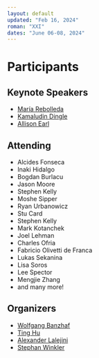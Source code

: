 ```yaml
---
layout: default
updated: "Feb 16, 2024"
roman: "XXI"
dates: "June 06-08, 2024"
---
```


# Participants

## Keynote Speakers

- [María Rebolleda](https://www.faculty.uci.edu/profile/?facultyId=6976)
- [Kamaludin Dingle](https://www.dingleresearch.com/)
- [Allison Earl](https://lsa.umich.edu/psych/people/faculty/anearl.html)

## Attending

- Alcides Fonseca	
- Inaki Hidalgo	
- Bogdan Burlacu
- Jason Moore
- Stephen Kelly	
- Moshe Sipper
- Ryan Urbanowicz
- Stu Card
- Stephen Kelly	
- Mark Kotanchek
- Joel Lehman
- Charles Ofria
- Fabricio Olivetti de Franca
- Lukas Sekanina	
- Lisa Soros
- Lee Spector
- Mengjie Zhang
- and many more!

## Organizers

- [Wolfgang Banzhaf](https://www.cse.msu.edu/~banzhafw/)
- [Ting Hu](https://www.cs.queensu.ca/people/Ting/Hu)
- [Alexander Lalejini](https://www.gvsu.edu/computing/lalejini-alexander-111.htm)
- [Stephan Winkler](http://bioinformatics.fh-hagenberg.at/site/index.php?id=36)
